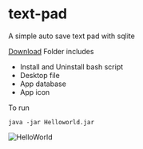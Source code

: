 # text-pad
A simple auto save text pad with sqlite

[Download](https://github.com/sukesh-s/text-pad/files/8885408/HelloWorld.zip)
Folder includes 
- Install and Uninstall bash script
- Desktop file 
- App database
- App icon

To run
```
java -jar Helloworld.jar
```


![HelloWorld](https://github.com/user-attachments/assets/896ba232-990e-4a0a-ad40-e0155ed1e17f)
